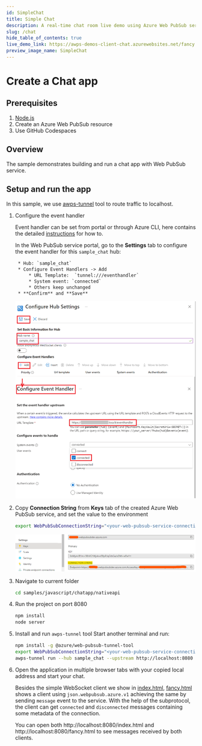 ```yaml
---
id: SimpleChat
title: Simple Chat
description: A real-time chat room live demo using Azure Web PubSub service
slug: /chat
hide_table_of_contents: true
live_demo_link: https://awps-demos-client-chat.azurewebsites.net/fancy.html
preview_image_name: SimpleChat
---
```


# Create a Chat app

## Prerequisites

1. [Node.js](https://nodejs.org)
2. Create an Azure Web PubSub resource
3. Use GitHub Codespaces

## Overview
The sample demonstrates building and run a chat app with Web PubSub service.

## Setup and run the app

In this sample, we use [awps-tunnel](../../../../tools/awps-tunnel/server/README.md) tool to route traffic to localhost.
1. Configure the event handler
    
    Event handler can be set from portal or through Azure CLI, here contains the detailed [instructions](https://docs.microsoft.com/azure/azure-web-pubsub/howto-develop-eventhandler) for how to.

    In the Web PubSub service portal, go to the **Settings** tab to configure the event handler for this `sample_chat` hub:

        * Hub: `sample_chat`
        * Configure Event Handlers -> Add
            * URL Template:  `tunnel:///eventhandler`
            * System event: `connected`
            * Others keep unchanged
        * **Confirm** and **Save**

    ![Event Handler](../../../images/portal_event_handler_chat.png)

1. Copy **Connection String** from **Keys** tab of the created Azure Web PubSub service, and set the value to the environment
    
    ```bash
    export WebPubSubConnectionString="<your-web-pubsub-service-connection-string>"
    ```

    ![Connection String](./../../../../docs/images/portal_conn.png)

1. Navigate to current folder
    ```bash
    cd samples/javascript/chatapp/nativeapi
    ```

1. Run the project on port 8080
    ```bash
    npm install
    node server
    ```

1. Install and run `awps-tunnel` tool
    Start another terminal and run:
    ```bash
    npm install -g @azure/web-pubsub-tunnel-tool
    export WebPubSubConnectionString="<your-web-pubsub-service-connection-string>"
    awps-tunnel run --hub sample_chat --upstream http://localhost:8080
    ```

1. Open the application in multiple browser tabs with your copied local address and start your chat.

    Besides the simple WebSocket client we show in [index.html](./public/index.html), [fancy.html](./public/fancy.html) shows a client using `json.webpubsub.azure.v1` achieving the same by sending `message` event to the service. With the help of the subprotocol, the client can get `connected` and `disconnected` messages containing some metadata of the connection.

    You can open both http://localhost:8080/index.html and http://localhost:8080/fancy.html to see messages received by both clients.
